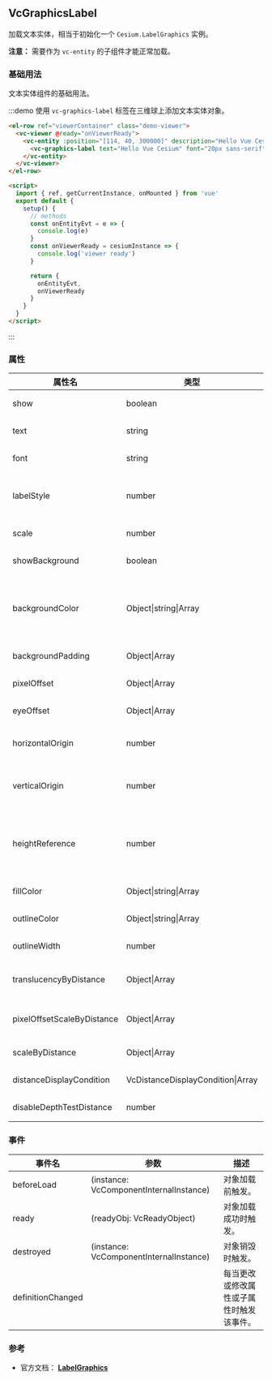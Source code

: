 ## VcGraphicsLabel

加载文本实体，相当于初始化一个 `Cesium.LabelGraphics` 实例。

**注意：** 需要作为 `vc-entity` 的子组件才能正常加载。

### 基础用法

文本实体组件的基础用法。

:::demo 使用 `vc-graphics-label` 标签在三维球上添加文本实体对象。

```html
<el-row ref="viewerContainer" class="demo-viewer">
  <vc-viewer @ready="onViewerReady">
    <vc-entity :position="[114, 40, 300000]" description="Hello Vue Cesium" @click="onEntityEvt" @mouseover="onEntityEvt" @mouseout="onEntityEvt">
      <vc-graphics-label text="Hello Vue Cesium" font="20px sans-serif" :pixelOffset="[0, 20]" fillColor="red"></vc-graphics-label>
    </vc-entity>
  </vc-viewer>
</el-row>

<script>
  import { ref, getCurrentInstance, onMounted } from 'vue'
  export default {
    setup() {
      // methods
      const onEntityEvt = e => {
        console.log(e)
      }
      const onViewerReady = cesiumInstance => {
        console.log('viewer ready')
      }

      return {
        onEntityEvt,
        onViewerReady
      }
    }
  }
</script>
```

:::

### 属性

<!-- prettier-ignore -->
| 属性名 | 类型 | 默认值 | 描述 | 可选值 |
| ------ | --------- | ----------- | ------------ | --- |
| show | boolean | `true` | `optional` 指定 label 是否显示。 |
| text | string | | `optional` 指定 label 文字，支持'\n'换行符。 |
| font | string | `'30px sans-serif'` | `optional` 指定 label CSS 字体。 |
| labelStyle | number | `0` | `optional` 指定 label 绘制风格。 **FILL: 0, OUTLINE: 1, FILL_AND_OUTLINE: 2** |0/1/2|
| scale | number | `1.0` | `optional` 指定 label 缩放比例。 |
| showBackground | boolean | `false` | `optional` 指定 label 是否显示背景。 |
| backgroundColor | Object\|string\|Array | `{ x: 0.165, y: 0.165, z: 0.165, w: 0.8 }` | `optional` 指定 label 背景颜色。 |
| backgroundPadding | Object\|Array | `{x: 7, y: 5}` | `optional` 指定 label 背景偏移量。 |
| pixelOffset | Object\|Array | `{x: 0, y: 0}` | `optional` 指定 label 像素偏移量。 |
| eyeOffset | Object\|Array | `{x: 0, y: 0, z: 0}` | `optional` 指定 label 视角偏移量。 |
| horizontalOrigin | number | `0` | `optional` 指定 label 水平对齐方式。 **CENTER: 0, LEFT: 1, RIGHT: -1** |0/1/-1|
| verticalOrigin | number | `0` | `optional` 指定 label 垂直对齐方式。 **CENTER: 0, BOTTOM: 1, BASELINE: 2, TOP: -1**|0/1/2/-1|
| heightReference | number | `0` | `optional` 指定 label 高度模式。 **NONE: 0, CLAMP_TO_GROUND: 1, RELATIVE_TO_GROUND: 2** |0/1/2|
| fillColor | Object\|string\|Array | `white` | `optional` 指定 label 填充颜色。 |
| outlineColor | Object\|string\|Array | `black` | `optional` 指定 label 轮廓线颜色。 |
| outlineWidth | number | `1.0` | `optional` 指定 label 轮廓线宽度。 |
| translucencyByDistance | Object\|Array | | `optional` 指定 label 透明度随相机距离改变的参数。 |
| pixelOffsetScaleByDistance | Object\|Array | | `optional` 指定 label 偏移量随相机距离改变的参数。 |
| scaleByDistance | Object\|Array | | `optional` 指定 label 缩放随相机距离改变的参数。 |
| distanceDisplayCondition | VcDistanceDisplayCondition\|Array | | `optional` 指定 label 相机距离的显示条件。 |
| disableDepthTestDistance | number | | `optional` 指定 label 的深度测试距离。 |

### 事件

| 事件名            | 参数                                    | 描述                                     |
| ----------------- | --------------------------------------- | ---------------------------------------- |
| beforeLoad        | (instance: VcComponentInternalInstance) | 对象加载前触发。                         |
| ready             | (readyObj: VcReadyObject)               | 对象加载成功时触发。                     |
| destroyed         | (instance: VcComponentInternalInstance) | 对象销毁时触发。                         |
| definitionChanged |                                         | 每当更改或修改属性或子属性时触发该事件。 |

### 参考

- 官方文档： **[LabelGraphics](https://cesium.com/docs/cesiumjs-ref-doc/LabelGraphics.html)**
